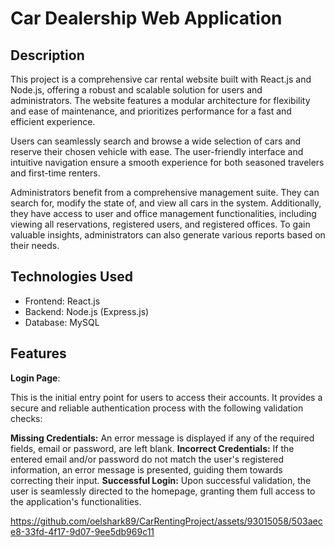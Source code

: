 # Car Dealership Web Application

## Description
This project is a comprehensive car rental website built with React.js and Node.js, offering a robust and scalable solution for users and administrators. The website features a modular architecture for flexibility and ease of maintenance, and prioritizes performance for a fast and efficient experience.

Users can seamlessly search and browse a wide selection of cars and reserve their chosen vehicle with ease. The user-friendly interface and intuitive navigation ensure a smooth experience for both seasoned travelers and first-time renters.

Administrators benefit from a comprehensive management suite. They can search for, modify the state of, and view all cars in the system. Additionally, they have access to user and office management functionalities, including viewing all reservations, registered users, and registered offices. To gain valuable insights, administrators can also generate various reports based on their needs.

## Technologies Used

- Frontend: React.js
- Backend: Node.js (Express.js)
- Database: MySQL

## Features

**Login Page**:

This is the initial entry point for users to access their accounts. It provides a secure and reliable authentication process with the following validation checks:

**Missing Credentials:** An error message is displayed if any of the required fields, email or password, are left blank.
**Incorrect Credentials:** If the entered email and/or password do not match the user's registered information, an error message is presented, guiding them towards correcting their input.
**Successful Login:** Upon successful validation, the user is seamlessly directed to the homepage, granting them full access to the application's functionalities.



https://github.com/oelshark89/CarRentingProject/assets/93015058/503aece8-33fd-4f17-9d07-9ee5db969c11







